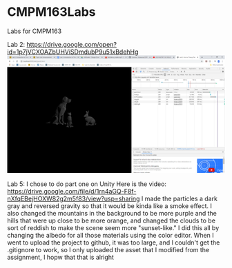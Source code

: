 # CMPM163Labs
Labs for CMPM163

Lab 2: https://drive.google.com/open?id=1p7jVCXOAZbUHViSDmdubP9u51xBdehHg
![](images/lab2.png)

Lab 5: 
I chose to do part one on Unity
Here is the video: https://drive.google.com/file/d/1rn4aGQ-F8f-nXfqEBejHOXW82g2m5f83/view?usp=sharing
I made the particles a dark gray and reversed gravity so that it would be kinda like a smoke effect. I also changed the mountains in the background to be more purple and the hills that were up close to be more orange, and changed the clouds to be sort of reddish to make the scene seem more "sunset-like." I did this all by changing the albedo for all those materials using the color editor. 
When I went to upload the project to github, it was too large, and I couldn't get the .gitignore to work, so I only uploaded the asset that I modified from the assignment, I hopw that that is alright
